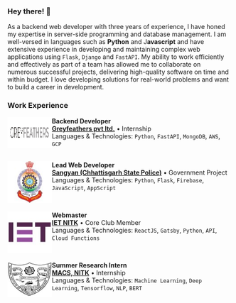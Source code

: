 ### Hey there! 👋
As a backend web developer with three years of experience, I have honed my expertise in server-side programming and database management. I am well-versed in languages such as **Python** and J**avascript** and have extensive experience in developing and maintaining complex web applications using `Flask`, `Django` and `FastAPI`. My ability to work efficiently and effectively as part of a team has allowed me to collaborate on numerous successful projects, delivering high-quality software on time and within budget. I love developing solutions for real-world problems and want to build a career in development.

### Work Experience

[<img align="left" height="70px" width="100px" alt="KPN" src="./assets/greyfeathers.png"/>](https://www.greyfeathers.in/)

**Backend Developer** \
[**Greyfeathers pvt ltd.**](https://www.kpn.com/) • Internship \
Languages & Technologies: `Python`, `FastAPI`, `MongoDB`, `AWS`, `GCP` \
<br/>

[<img align="left" height="94px" width="100px" alt="Warpnet" src="./assets/sangyan.jpg"/>](https://warpnet.nl/)

**Lead Web Developer** \
[**Sangyan (Chhattisgarh State Police)**](https://warpnet.nl/) • Government Project \
Languages & Technologies: `Python`, `Flask`, `Firebase`, `JavaScript`, `AppScript`

<br/>

[<img align="left" height="94px" width="100px" alt="Warpnet" src="./assets/iet.jpg"/>](https://warpnet.nl/)

**Webmaster** \
[**IET NITK**](https://iet.nitk.ac.in/) • Core Club Member \
Languages & Technologies: `ReactJS`, `Gatsby`, `Python`, `API`, `Cloud Functions`

<br/>

[<img align="left" height="80px" width="100px" alt="Dienst Uitvoering Onderwijs (DUO)" src="./assets/nitk.jpg"/>](https://duo.nl/)

**Summer Research Intern** \
[**MACS, NITK**](https://macs.nitk.ac.in/) • Internship \
Languages & Technologies: `Machine Learning`, `Deep Learning`, `Tensorflow`, `NLP`, `BERT` \
<br/>
<br/>


